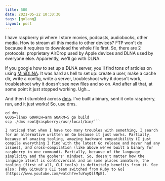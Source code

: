 ```yaml
---
title: 500
date: 2021-05-22 10:30:30
tags: [golang]
layout: post
---
```


I have raspberry pi where I store movies, podcasts, audiobooks, other media. How to stream all this media to other devices? FTP won't do because it requires to download the whole file first. So, there are 2 protocols: proprietary AirDrop used by Apple devices and DLNA used by everyone else. Apparently, we'll go with DLNA.

If you google how to set up a DLNA server, you'll find tons of articles on using [MiniDLNA](https://help.ubuntu.com/community/MiniDLNA). It was hard as hell to set up: create a user, make a cache dir, write a config, write a server, troubleshoot why it doesn't work, troubleshoot why it doesn't see new files and so on. And after all that, at some point it just stopped working. Ugh...

And then I stumbled across [dms](https://github.com/anacrolix/dms). I've built a binary, sent it onto raspberry, run, and it just works! So, use dms.

```git clone https://github.com/anacrolix/dms.git
cd dms
GOOS=linux GOARCH=arm GOARM=5 go build
scp ./dms root@raspberry:/usr/local/bin/```

I noticed that when I have too many troubles with something, I search for an alternative written on Go because it just works. Partially, because of amazing tooling, amazing backward compatibility (I just compile everything I find with the latest Go release and never had any issues), and cross-compilation (like above we've built a binary for raspberry in one command). Partially, because of the language simplicity and the gophers' mindset. So, doesn't matter how the language itself is controversial and in some places immature, the tooling (first of all, CLI tools) is definitely benefits from it. See also: [Why GitHub's CLI team switched from Ruby to Go](https://www.youtube.com/watch?v=fuYwyQllMpE).
